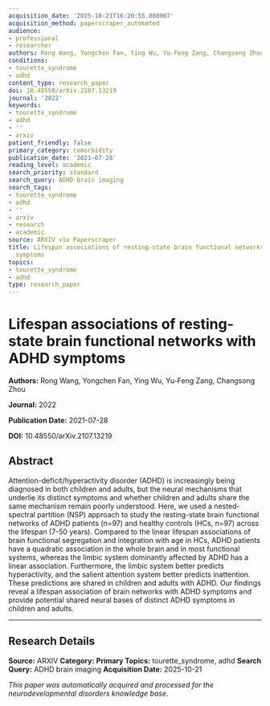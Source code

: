 ```yaml
---
acquisition_date: '2025-10-21T16:20:55.880907'
acquisition_method: paperscraper_automated
audience:
- professional
- researcher
authors: Rong Wang, Yongchen Fan, Ying Wu, Yu-Feng Zang, Changsong Zhou
conditions:
- tourette_syndrome
- adhd
content_type: research_paper
doi: 10.48550/arXiv.2107.13219
journal: '2022'
keywords:
- tourette_syndrome
- adhd
- ''
- arxiv
patient_friendly: false
primary_category: comorbidity
publication_date: '2021-07-28'
reading_level: academic
search_priority: standard
search_query: ADHD brain imaging
search_tags:
- tourette_syndrome
- adhd
- ''
- arxiv
- research
- academic
source: ARXIV via Paperscraper
title: Lifespan associations of resting-state brain functional networks with ADHD
  symptoms
topics:
- tourette_syndrome
- adhd
type: research_paper
---
```


# Lifespan associations of resting-state brain functional networks with ADHD symptoms

**Authors:** Rong Wang, Yongchen Fan, Ying Wu, Yu-Feng Zang, Changsong Zhou

**Journal:** 2022

**Publication Date:** 2021-07-28

**DOI:** 10.48550/arXiv.2107.13219

## Abstract

Attention-deficit/hyperactivity disorder (ADHD) is increasingly being diagnosed in both children and adults, but the neural mechanisms that underlie its distinct symptoms and whether children and adults share the same mechanism remain poorly understood. Here, we used a nested-spectral partition (NSP) approach to study the resting-state brain functional networks of ADHD patients (n=97) and healthy controls (HCs, n=97) across the lifespan (7-50 years). Compared to the linear lifespan associations of brain functional segregation and integration with age in HCs, ADHD patients have a quadratic association in the whole brain and in most functional systems, whereas the limbic system dominantly affected by ADHD has a linear association. Furthermore, the limbic system better predicts hyperactivity, and the salient attention system better predicts inattention. These predictions are shared in children and adults with ADHD. Our findings reveal a lifespan association of brain networks with ADHD symptoms and provide potential shared neural bases of distinct ADHD symptoms in children and adults.

---

## Research Details

**Source:** ARXIV
**Category:** 
**Primary Topics:** tourette_syndrome, adhd
**Search Query:** ADHD brain imaging
**Acquisition Date:** 2025-10-21

*This paper was automatically acquired and processed for the neurodevelopmental disorders knowledge base.*
